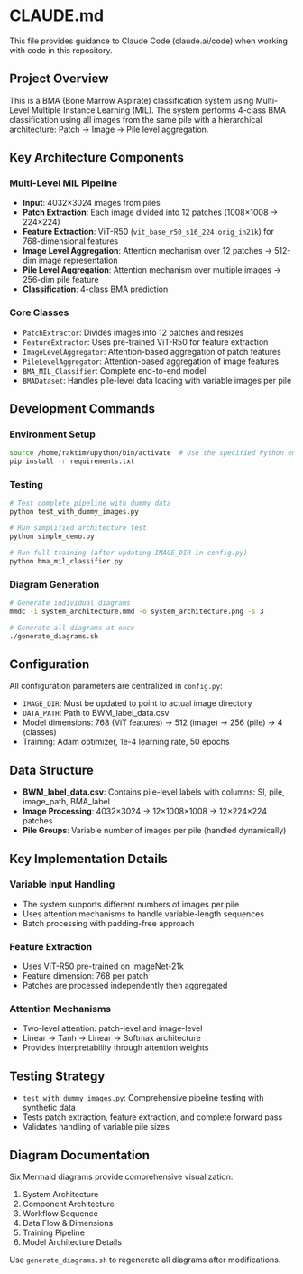# CLAUDE.md

This file provides guidance to Claude Code (claude.ai/code) when working with code in this repository.

## Project Overview

This is a BMA (Bone Marrow Aspirate) classification system using Multi-Level Multiple Instance Learning (MIL). The system performs 4-class BMA classification using all images from the same pile with a hierarchical architecture: Patch → Image → Pile level aggregation.

## Key Architecture Components

### Multi-Level MIL Pipeline
- **Input**: 4032×3024 images from piles
- **Patch Extraction**: Each image divided into 12 patches (1008×1008 → 224×224)
- **Feature Extraction**: ViT-R50 (`vit_base_r50_s16_224.orig_in21k`) for 768-dimensional features
- **Image Level Aggregation**: Attention mechanism over 12 patches → 512-dim image representation
- **Pile Level Aggregation**: Attention mechanism over multiple images → 256-dim pile feature
- **Classification**: 4-class BMA prediction

### Core Classes
- `PatchExtractor`: Divides images into 12 patches and resizes
- `FeatureExtractor`: Uses pre-trained ViT-R50 for feature extraction
- `ImageLevelAggregator`: Attention-based aggregation of patch features
- `PileLevelAggregator`: Attention-based aggregation of image features
- `BMA_MIL_Classifier`: Complete end-to-end model
- `BMADataset`: Handles pile-level data loading with variable images per pile

## Development Commands

### Environment Setup
```bash
source /home/raktim/upython/bin/activate  # Use the specified Python environment
pip install -r requirements.txt
```

### Testing
```bash
# Test complete pipeline with dummy data
python test_with_dummy_images.py

# Run simplified architecture test
python simple_demo.py

# Run full training (after updating IMAGE_DIR in config.py)
python bma_mil_classifier.py
```

### Diagram Generation
```bash
# Generate individual diagrams
mmdc -i system_architecture.mmd -o system_architecture.png -s 3

# Generate all diagrams at once
./generate_diagrams.sh
```

## Configuration

All configuration parameters are centralized in `config.py`:
- `IMAGE_DIR`: Must be updated to point to actual image directory
- `DATA_PATH`: Path to BWM_label_data.csv
- Model dimensions: 768 (ViT features) → 512 (image) → 256 (pile) → 4 (classes)
- Training: Adam optimizer, 1e-4 learning rate, 50 epochs

## Data Structure

- **BWM_label_data.csv**: Contains pile-level labels with columns: Sl, pile, image_path, BMA_label
- **Image Processing**: 4032×3024 → 12×1008×1008 → 12×224×224 patches
- **Pile Groups**: Variable number of images per pile (handled dynamically)

## Key Implementation Details

### Variable Input Handling
- The system supports different numbers of images per pile
- Uses attention mechanisms to handle variable-length sequences
- Batch processing with padding-free approach

### Feature Extraction
- Uses ViT-R50 pre-trained on ImageNet-21k
- Feature dimension: 768 per patch
- Patches are processed independently then aggregated

### Attention Mechanisms
- Two-level attention: patch-level and image-level
- Linear → Tanh → Linear → Softmax architecture
- Provides interpretability through attention weights

## Testing Strategy

- `test_with_dummy_images.py`: Comprehensive pipeline testing with synthetic data
- Tests patch extraction, feature extraction, and complete forward pass
- Validates handling of variable pile sizes

## Diagram Documentation

Six Mermaid diagrams provide comprehensive visualization:
1. System Architecture
2. Component Architecture
3. Workflow Sequence
4. Data Flow & Dimensions
5. Training Pipeline
6. Model Architecture Details

Use `generate_diagrams.sh` to regenerate all diagrams after modifications.